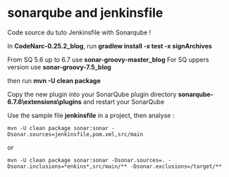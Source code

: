 #  sonarqube and jenkinsfile
Code source du tuto Jenkinsfile with Sonarqube !

In **CodeNarc-0.25.2_blog**, run **gradlew install -x test -x signArchives**

From SQ 5.6 up to 6.7 use **sonar-groovy-master_blog**
For SQ uppers version use **sonar-groovy-7.5_blog**

then run **mvn -U clean package**



Copy the new plugin into your SonarQube plugin directory **sonarqube-6.7.6\extensions\plugins** and restart your SonarQube

Use the sample file **jenkinsfile** in a project, then analyse :

`mvn -U clean package sonar:sonar -Dsonar.sources=jenkinsfile,pom.xml,src/main`

or

```mvn -U clean package sonar:sonar -Dsonar.sources=. -Dsonar.inclusions=*enkins*,src/main/** -Dsonar.exclusions=/target/**```
